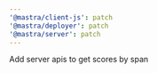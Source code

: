 ```yaml
---
'@mastra/client-js': patch
'@mastra/deployer': patch
'@mastra/server': patch
---
```


Add server apis to get scores by span
